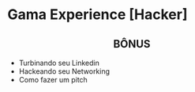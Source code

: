 # Gama Experience [Hacker]

<h2 align="center">BÔNUS</h2>

- Turbinando seu Linkedin
- Hackeando seu Networking
- Como fazer um pitch